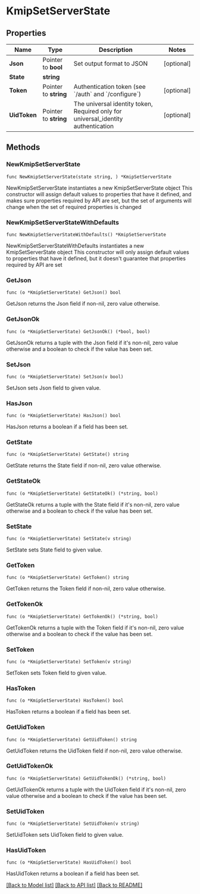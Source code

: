# KmipSetServerState

## Properties

Name | Type | Description | Notes
------------ | ------------- | ------------- | -------------
**Json** | Pointer to **bool** | Set output format to JSON | [optional] 
**State** | **string** |  | 
**Token** | Pointer to **string** | Authentication token (see &#x60;/auth&#x60; and &#x60;/configure&#x60;) | [optional] 
**UidToken** | Pointer to **string** | The universal identity token, Required only for universal_identity authentication | [optional] 

## Methods

### NewKmipSetServerState

`func NewKmipSetServerState(state string, ) *KmipSetServerState`

NewKmipSetServerState instantiates a new KmipSetServerState object
This constructor will assign default values to properties that have it defined,
and makes sure properties required by API are set, but the set of arguments
will change when the set of required properties is changed

### NewKmipSetServerStateWithDefaults

`func NewKmipSetServerStateWithDefaults() *KmipSetServerState`

NewKmipSetServerStateWithDefaults instantiates a new KmipSetServerState object
This constructor will only assign default values to properties that have it defined,
but it doesn't guarantee that properties required by API are set

### GetJson

`func (o *KmipSetServerState) GetJson() bool`

GetJson returns the Json field if non-nil, zero value otherwise.

### GetJsonOk

`func (o *KmipSetServerState) GetJsonOk() (*bool, bool)`

GetJsonOk returns a tuple with the Json field if it's non-nil, zero value otherwise
and a boolean to check if the value has been set.

### SetJson

`func (o *KmipSetServerState) SetJson(v bool)`

SetJson sets Json field to given value.

### HasJson

`func (o *KmipSetServerState) HasJson() bool`

HasJson returns a boolean if a field has been set.

### GetState

`func (o *KmipSetServerState) GetState() string`

GetState returns the State field if non-nil, zero value otherwise.

### GetStateOk

`func (o *KmipSetServerState) GetStateOk() (*string, bool)`

GetStateOk returns a tuple with the State field if it's non-nil, zero value otherwise
and a boolean to check if the value has been set.

### SetState

`func (o *KmipSetServerState) SetState(v string)`

SetState sets State field to given value.


### GetToken

`func (o *KmipSetServerState) GetToken() string`

GetToken returns the Token field if non-nil, zero value otherwise.

### GetTokenOk

`func (o *KmipSetServerState) GetTokenOk() (*string, bool)`

GetTokenOk returns a tuple with the Token field if it's non-nil, zero value otherwise
and a boolean to check if the value has been set.

### SetToken

`func (o *KmipSetServerState) SetToken(v string)`

SetToken sets Token field to given value.

### HasToken

`func (o *KmipSetServerState) HasToken() bool`

HasToken returns a boolean if a field has been set.

### GetUidToken

`func (o *KmipSetServerState) GetUidToken() string`

GetUidToken returns the UidToken field if non-nil, zero value otherwise.

### GetUidTokenOk

`func (o *KmipSetServerState) GetUidTokenOk() (*string, bool)`

GetUidTokenOk returns a tuple with the UidToken field if it's non-nil, zero value otherwise
and a boolean to check if the value has been set.

### SetUidToken

`func (o *KmipSetServerState) SetUidToken(v string)`

SetUidToken sets UidToken field to given value.

### HasUidToken

`func (o *KmipSetServerState) HasUidToken() bool`

HasUidToken returns a boolean if a field has been set.


[[Back to Model list]](../README.md#documentation-for-models) [[Back to API list]](../README.md#documentation-for-api-endpoints) [[Back to README]](../README.md)


